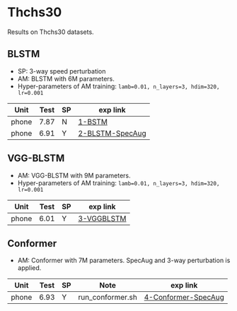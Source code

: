 # Thchs30

Results on Thchs30 datasets.

## BLSTM

* SP: 3-way speed perturbation
* AM: BLSTM with 6M parameters.
* Hyper-parameters of AM training: `lamb=0.01, n_layers=3, hdim=320, lr=0.001`

| Unit  | Test | SP   | exp link                                |
| ----- | ---- | ---- | ----------------------------------------|
| phone | 7.87 | N    | [1-BSTM](exp/1-BLSTM/)                  |
| phone | 6.91 | Y    | [2-BLSTM-SpecAug](exp/2-BLSTM-SpecAug/) |


## VGG-BLSTM

* AM: VGG-BLSTM with 9M parameters. 
* Hyper-parameters of AM training: `lamb=0.01, n_layers=3, hdim=320, lr=0.001`

| Unit  | Test | SP   | exp link                              |
| ----- | ---- | ---- | ------------------------------------- |
| phone | 6.01 | Y    | [3-VGGBLSTM](exp/3-VGGBLSTM-SpecAug/) |


## Conformer

* AM: Conformer with 7M parameters. SpecAug and 3-way perturbation is applied.

| Unit  | Test | SP   | Note             | exp link                                        |
| ----- | ---- | ---- | ---------------- | ----------------------------------------------- |
| phone | 6.93 | Y    | run_conformer.sh | [4-Conformer-SpecAug](exp/4-Conformer-SpecAug/) |      

